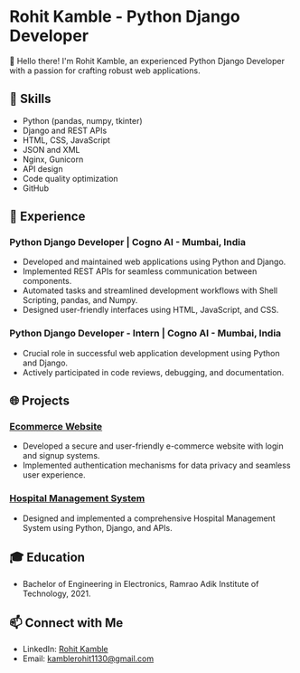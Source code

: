 # Rohit Kamble - Python Django Developer

👋 Hello there! I'm Rohit Kamble, an experienced Python Django Developer with a passion for crafting robust web applications. 

## 🔧 Skills
- Python (pandas, numpy, tkinter)
- Django and REST APIs
- HTML, CSS, JavaScript
- JSON and XML
- Nginx, Gunicorn
- API design
- Code quality optimization
- GitHub

## 🚀 Experience
### Python Django Developer | Cogno AI - Mumbai, India
- Developed and maintained web applications using Python and Django.
- Implemented REST APIs for seamless communication between components.
- Automated tasks and streamlined development workflows with Shell Scripting, pandas, and Numpy.
- Designed user-friendly interfaces using HTML, JavaScript, and CSS.

### Python Django Developer - Intern | Cogno AI - Mumbai, India
- Crucial role in successful web application development using Python and Django.
- Actively participated in code reviews, debugging, and documentation.

## 🌐 Projects
### [Ecommerce Website](https://github.com/RohitRK1130/ECommerce_WebSite)
- Developed a secure and user-friendly e-commerce website with login and signup systems.
- Implemented authentication mechanisms for data privacy and seamless user experience.

### [Hospital Management System](https://github.com/RohitRK1130/hospital_system_webpage1)
- Designed and implemented a comprehensive Hospital Management System using Python, Django, and APIs.

## 🎓 Education
- Bachelor of Engineering in Electronics, Ramrao Adik Institute of Technology, 2021.

## 📫 Connect with Me
- LinkedIn: [Rohit Kamble](https://www.linkedin.com/in/rohit-kamble-b324931aa/)
- Email: kamblerohit1130@gmail.com
